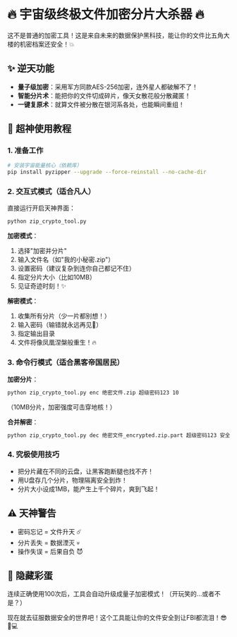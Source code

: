 # 🔥 宇宙级终极文件加密分片大杀器 🔥

这不是普通的加密工具！这是来自未来的数据保护黑科技，能让你的文件比五角大楼的机密档案还安全！💥

## ✨ 逆天功能
- **量子级加密**：采用军方同款AES-256加密，连外星人都破解不了！
- **智能分片术**：能把你的文件切成碎片，像天女散花般分散藏匿！
- **一键复原术**：就算文件被分散在银河系各处，也能瞬间重组！

## 🚀 超神使用教程

### 1. 准备工作
```bash
# 安装宇宙能量核心（依赖库）
pip install pyzipper --upgrade --force-reinstall --no-cache-dir
```

### 2. 交互式模式（适合凡人）
直接运行开启天神界面：
```bash
python zip_crypto_tool.py
```

**加密模式**：
1. 选择"加密并分片"
2. 输入文件名（如"我的小秘密.zip"）
3. 设置密码（建议复杂到连你自己都记不住）
4. 指定分片大小（比如10MB）
5. 见证奇迹时刻！✨

**解密模式**：
1. 收集所有分片（少一片都别想！）
2. 输入密码（输错就永远再见👋）
3. 指定输出目录
4. 文件将像凤凰涅槃般重生！🔥

### 3. 命令行模式（适合黑客帝国居民）
**加密分片**：
```bash
python zip_crypto_tool.py enc 绝密文件.zip 超级密码123 10
```
（10MB分片，加密强度可击穿地核！）

**合并解密**：
```bash
python zip_crypto_tool.py dec 绝密文件_encrypted.zip.part 超级密码123 安全屋
```

### 4. 究极使用技巧
- 把分片藏在不同的云盘，让黑客跑断腿也找不齐！
- 用U盘存几个分片，物理隔离安全到炸！
- 分片大小设成1MB，能产生上千个碎片，爽到飞起！

## ⚠️ 天神警告
- 密码忘记 = 文件升天 ☄️
- 分片丢失 = 数据湮灭 💀
- 操作失误 = 后果自负 😈

## 🌌 隐藏彩蛋
连续正确使用100次后，工具会自动升级成量子加密模式！（开玩笑的...或者不是？）

现在就去征服数据安全的世界吧！这个工具能让你的文件安全到让FBI都流泪！😎🚀💻
